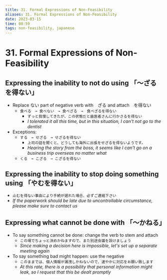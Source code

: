 ```yaml
---
title: 31. Formal Expressions of Non-Feasibility
aliases: 31. Formal Expressions of Non-Feasibility
date: 2023-03-15
time: 08:59
tags: non-feasibility, japanese
---
```


# 31. Formal Expressions of Non-Feasibility []()
## Expressing the inability to not do using 「〜ざるを得ない」

-   Replace ない part of negative verb with　ざる and attach　を得ない
    -   `食べる　→ 食べない　→ 食べざる　→　食べざるを得ない`
        -   `ずっと我慢してきたが、この状態だと歯医者さんに行かさるを得ない`
        -   _I tolerated it all this time, but in this situation, I can't not go to the dentist_
-   Exceptions:
    -   `する　→ せざる　→ せざるを得ない`
        -   `上司の話を聞くと、どうしても海外に出張をせざるを得ないようです。`
        -   _Hearing the story from the boss, it seems like I can't go on a business trip overseas no matter what_
    -   `くる　→ こざる　→ こざるを得ない`

## Expressing the inability to stop doing something using 「やむを得ない」

-   `止むを得ない事由により手続が遅れた場合、必ずご連絡下さい`
-   _If the paperwork should be late due to uncontrollable circumstance, please make sure to contact us_

## Expressing what cannot be done with 「〜かねる」

-   To say something cannot be done: change the verb to stem and attach
    -   `この場でちょっと決めかねますので、また別途会議を設けましょう`
    -   _Since making a decision here is impossible, let's set up a separate meeting again_
-   To say something bad might happen: use the negative
    -   `このままでは、個人情報が漏洩しかねないので、速やかに対応をお願い致します`
    -   _At this rate, there is a possibility that personal information might leak, so I request that this be dealt promptly_